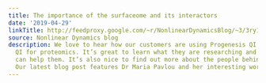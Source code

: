 ```yaml
---
title: The importance of the surfaceome and its interactors
date: '2019-04-29'
linkTitle: http://feedproxy.google.com/~r/NonlinearDynamicsBlog/~3/3ry1nQIA5zI/
source: Nonlinear Dynamics blog
description: We love to hear how our customers are using Progenesis QI and Progenesis
  QI for proteomics. It’s great to learn what they are researching and how Progenesis
  can help them. It’s also nice to find out more about the people behind the research.
  Our latest blog post features Dr Maria Pavlou and her interesting work [&#8230;]
---
```

